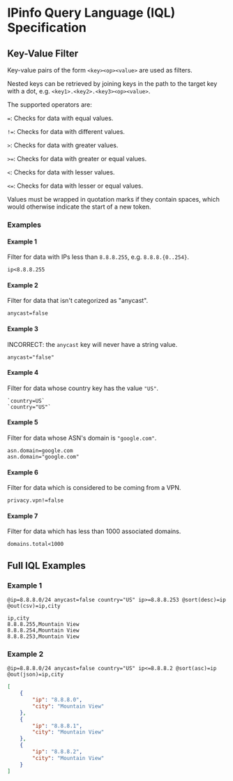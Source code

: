 # IPinfo Query Language (IQL) Specification

## Key-Value Filter

Key-value pairs of the form `<key><op><value>` are used as filters.

Nested keys can be retrieved by joining keys in the path to the target key with
a dot, e.g. `<key1>.<key2>.<key3><op><value>`.

The supported operators are:

`=`: Checks for data with equal values.

`!=`: Checks for data with different values.

`>`: Checks for data with greater values.

`>=`: Checks for data with greater or equal values.

`<`: Checks for data with lesser values.

`<=`: Checks for data with lesser or equal values.

Values must be wrapped in quotation marks if they contain spaces, which would
otherwise indicate the start of a new token.

### Examples

#### Example 1

Filter for data with IPs less than `8.8.8.255`, e.g. `8.8.8.{0..254}`.

```
ip<8.8.8.255
```

#### Example 2

Filter for data that isn't categorized as "anycast".

```
anycast=false
```

#### Example 3

INCORRECT: the `anycast` key will never have a string value.

```
anycast="false"
```

#### Example 4

Filter for data whose country key has the value `"US"`.

```
`country=US`
`country="US"`
```

#### Example 5

Filter for data whose ASN's domain is `"google.com"`.

```
asn.domain=google.com
asn.domain="google.com"
```

#### Example 6

Filter for data which is considered to be coming from a VPN.

```
privacy.vpn!=false
```

#### Example 7

Filter for data which has less than 1000 associated domains.

```
domains.total<1000
```

## Full IQL Examples

### Example 1

```
@ip=8.8.8.0/24 anycast=false country="US" ip>=8.8.8.253 @sort(desc)=ip @out(csv)=ip,city
```

```csv
ip,city
8.8.8.255,Mountain View
8.8.8.254,Mountain View
8.8.8.253,Mountain View
```

### Example 2

```
@ip=8.8.8.0/24 anycast=false country="US" ip<=8.8.8.2 @sort(asc)=ip @out(json)=ip,city
```

```json
[
    {
        "ip": "8.8.8.0",
        "city": "Mountain View"
    },
    {
        "ip": "8.8.8.1",
        "city": "Mountain View"
    },
    {
        "ip": "8.8.8.2",
        "city": "Mountain View"
    }
]
```
